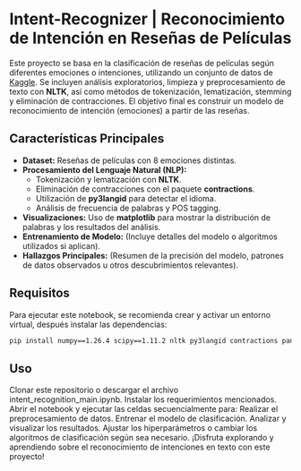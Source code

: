 # Intent-Recognizer | Reconocimiento de Intención en Reseñas de Películas

Este proyecto se basa en la clasificación de reseñas de películas según diferentes emociones o intenciones, utilizando un conjunto de datos de [Kaggle](https://www.kaggle.com/datasets/fahadrehman07/movie-reviews-and-emotion-dataset). Se incluyen análisis exploratorios, limpieza y preprocesamiento de texto con **NLTK**, así como métodos de tokenización, lematización, stemming y eliminación de contracciones. El objetivo final es construir un modelo de reconocimiento de intención (emociones) a partir de las reseñas.

## Características Principales

- **Dataset:** Reseñas de películas con 8 emociones distintas.
- **Procesamiento del Lenguaje Natural (NLP):**
  - Tokenización y lematización con **NLTK**.
  - Eliminación de contracciones con el paquete **contractions**.
  - Utilización de **py3langid** para detectar el idioma.
  - Análisis de frecuencia de palabras y POS tagging.
- **Visualizaciones:** Uso de **matplotlib** para mostrar la distribución de palabras y los resultados del análisis.
- **Entrenamiento de Modelo:** (Incluye detalles del modelo o algoritmos utilizados si aplican).
- **Hallazgos Principales:** (Resumen de la precisión del modelo, patrones de datos observados u otros descubrimientos relevantes).

## Requisitos

Para ejecutar este notebook, se recomienda crear y activar un entorno virtual, después instalar las dependencias:
```bash
pip install numpy==1.26.4 scipy==1.11.2 nltk py3langid contractions pandas matplotlib
```
## Uso

Clonar este repositorio o descargar el archivo intent_recognition_main.ipynb.
Instalar los requerimientos mencionados.
Abrir el notebook y ejecutar las celdas secuencialmente para:
Realizar el preprocesamiento de datos.
Entrenar el modelo de clasificación.
Analizar y visualizar los resultados.
Ajustar los hiperparámetros o cambiar los algoritmos de clasificación según sea necesario.
¡Disfruta explorando y aprendiendo sobre el reconocimiento de intenciones en texto con este proyecto!
